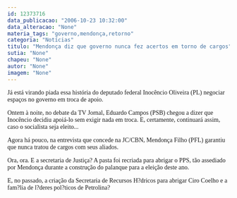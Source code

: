 ```yaml
---
id: 12373716
data_publicacao: "2006-10-23 10:32:00"
data_alteracao: "None"
materia_tags: "governo,mendonça,retorno"
categoria: "Notícias"
titulo: "Mendonça diz que governo nunca fez acertos em torno de cargos"
sutia: "None"
chapeu: "None"
autor: "None"
imagem: "None"
---
```

<p><P><FONT face=Verdana>Já está virando piada essa história do deputado federal Inocêncio Oliveira (PL) negociar espaços no governo em troca de apoio.</FONT></P></p>
<p><P><FONT face=Verdana>Ontem à noite, no debate da TV Jornal, Eduardo Campos (PSB) chegou a dizer que Inocêncio decidiu apoiá-lo sem exigir nada em troca. E, certamente, continuará assim, caso o socialista seja eleito...</FONT></P></p>
<p><P><FONT face=Verdana>Agora há pouco, na entrevista que concede na JC/CBN, Mendonça Filho (PFL) garantiu que nunca tratou de cargos com seus aliados.</FONT></P></p>
<p><P><FONT face=Verdana>Ora, ora. E a secretaria de Justiça? A pasta foi recriada para abrigar o PPS, tão assediado por Mendonça durante a construção do palanque para a eleição deste ano.</FONT></P></p>
<p><P><FONT face=Verdana>E, no passado, a criação da Secretaria de Recursos H?dricos para abrigar Ciro Coelho e a fam?lia de l?deres pol?ticos de Petrolina?</FONT></P> </p>
